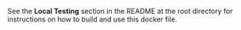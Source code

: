 See the **Local Testing** section in the README at the root directory for instructions on how to build and use this docker file.
